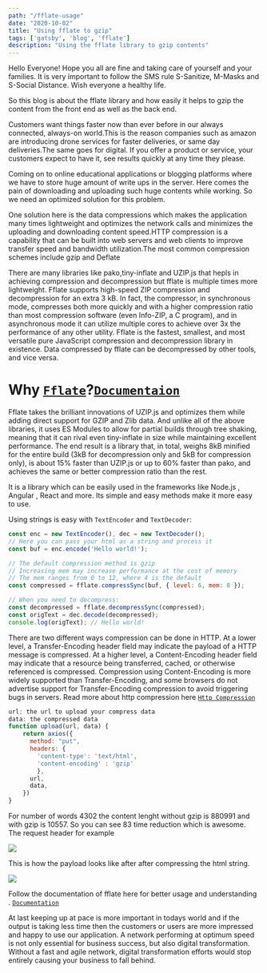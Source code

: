 ```yaml
---
path: "/fflate-usage"
date: "2020-10-02"
title: "Using fflate to gzip"
tags: ['gatsby', 'blog', 'fflate']
description: "Using the fflate library to gzip contents"
---
```


Hello Everyone! Hope you all are fine and taking care of yourself and your families. It is very important to follow the SMS rule S-Sanitize, M-Masks and S-Social Distance. Wish everyone a healthy life.

So this blog is about the fflate library and how easily it helps to gzip the content from the front end as well as the back end.

Customers want things faster now than ever before in our always connected, always-on world.This is the reason companies such as amazon are introducing drone services for faster deliveries, or same day deliveries.The same goes for digital.  If you offer a product or service, your customers expect to have it, see results quickly at any time they please.

Coming on to online educational applications or blogging platforms where we have to store huge amount of write ups in the server. Here comes the pain of downloading and uploading such huge contents while working. So we need an optimized solution for this problem. 


One solution here is the data compressions which makes the application many times lightweight and optimizes the network calls and minimizes the uploading and downloading content speed.HTTP compression is a capability that can be built into web servers and web clients to improve transfer speed and bandwidth utilization.The most common compression schemes include gzip and Deflate

There are many libraries like pako,tiny-inflate and UZIP.js that hepls in achieving compression and decompression but fflate is multiple times more lightweight. Fflate supports high-speed ZIP compression and decompression for an extra 3 kB. In fact, the compressor, in synchronous mode, compresses both more quickly and with a higher compression ratio than most compression software (even Info-ZIP, a C program), and in asynchronous mode it can utilize multiple cores to achieve over 3x the performance of any other utility.
Fflate is the fastest, smallest, and most versatile pure JavaScript compression and decompression library in existence. Data compressed by fflate can be decompressed by other tools, and vice versa.

# Why [`Fflate`](https://github.com/101arrowz/fflate)?[`Documentaion`](https://github.com/101arrowz/fflate/blob/master/docs/README.md)
Fflate takes the brilliant innovations of UZIP.js and optimizes them while adding direct support for GZIP and Zlib data. And unlike all of the above libraries, it uses ES Modules to allow for partial builds through tree shaking, meaning that it can rival even tiny-inflate in size while maintaining excellent performance. The end result is a library that, in total, weighs 8kB minified for the entire build (3kB for decompression only and 5kB for compression only), is about 15% faster than UZIP.js or up to 60% faster than pako, and achieves the same or better compression ratio than the rest.

It is a library which can be easily used in the frameworks like Node.js , Angular , React and more. Its simple and easy methods make it more easy to use. 

Using strings is easy with `TextEncoder` and `TextDecoder`:
```js
const enc = new TextEncoder(), dec = new TextDecoder();
// Here you can pass your html as a string and process it
const buf = enc.encode('Hello world!');

// The default compression method is gzip
// Increasing mem may increase performance at the cost of memory
// The mem ranges from 0 to 12, where 4 is the default
const compressed = fflate.compressSync(buf, { level: 6, mem: 8 });

// When you need to decompress:
const decompressed = fflate.decompressSync(compressed);
const origText = dec.decode(decompressed);
console.log(origText); // Hello world!
```


There are two different ways compression can be done in HTTP. At a lower level, a Transfer-Encoding header field may indicate the payload of a HTTP message is compressed. At a higher level, a Content-Encoding header field may indicate that a resource being transferred, cached, or otherwise referenced is compressed. Compression using Content-Encoding is more widely supported than Transfer-Encoding, and some browsers do not advertise support for Transfer-Encoding compression to avoid triggering bugs in servers. Read more about http compression here [`Http Compression`](https://en.wikipedia.org/wiki/HTTP_compression)

```js
url: the url to upload your compress data
data: the compressed data
function upload(url, data) {
    return axios({
      method: "put",
      headers: {
        'content-type': 'text/html',
        'content-encoding' : 'gzip'
        },
      url,
      data,
    })      
}
````
For number of words 4302 the content lenght without gzip is 880991 and with gzip is 10557. So you can see 83 time reduction which is awesome.
The request header for example

![](https://res.cloudinary.com/dspfh3nrl/image/upload/v1601884504/md1.png)

This is how the payload looks like after after compressing the html string.

![](https://res.cloudinary.com/dspfh3nrl/image/upload/v1601884504/payload.png)

Follow the documentation of fflate here for better usage and understanding . [`Documentation`](https://github.com/101arrowz/fflate/blob/master/docs/README.md)

At last keeping up at pace is more important in todays world and if the output is taking less time then the customers or users are more impressed and happy to use our application.
A network performing at optimum speed is not only essential for business success, but also digital transformation. Without a fast and agile network, digital transformation efforts would stop entirely causing your business to fall behind.


